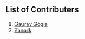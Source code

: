 ## List of Contributers
1. [Gaurav Gogia](https://github.com/DesmondANIMUS)
2. [Zanark](https://github.com/Zanark)

